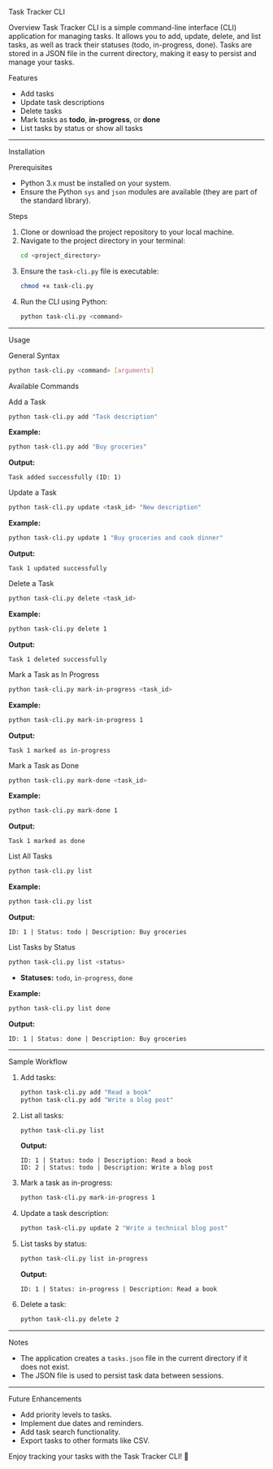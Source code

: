 Task Tracker CLI

Overview
Task Tracker CLI is a simple command-line interface (CLI) application for managing tasks. It allows you to add, update, delete, and list tasks, as well as track their statuses (todo, in-progress, done). Tasks are stored in a JSON file in the current directory, making it easy to persist and manage your tasks.

Features
- Add tasks
- Update task descriptions
- Delete tasks
- Mark tasks as **todo**, **in-progress**, or **done**
- List tasks by status or show all tasks

---

Installation

Prerequisites
- Python 3.x must be installed on your system.
- Ensure the Python `sys` and `json` modules are available (they are part of the standard library).

Steps
1. Clone or download the project repository to your local machine.
2. Navigate to the project directory in your terminal:
   ```bash
   cd <project_directory>
   ```
3. Ensure the `task-cli.py` file is executable:
   ```bash
   chmod +x task-cli.py
   ```
4. Run the CLI using Python:
   ```bash
   python task-cli.py <command>
   ```

---

Usage

General Syntax
```bash
python task-cli.py <command> [arguments]
```

Available Commands

Add a Task
```bash
python task-cli.py add "Task description"
```
**Example:**
```bash
python task-cli.py add "Buy groceries"
```
**Output:**
```
Task added successfully (ID: 1)
```

Update a Task
```bash
python task-cli.py update <task_id> "New description"
```
**Example:**
```bash
python task-cli.py update 1 "Buy groceries and cook dinner"
```
**Output:**
```
Task 1 updated successfully
```

Delete a Task
```bash
python task-cli.py delete <task_id>
```
**Example:**
```bash
python task-cli.py delete 1
```
**Output:**
```
Task 1 deleted successfully
```

Mark a Task as In Progress
```bash
python task-cli.py mark-in-progress <task_id>
```
**Example:**
```bash
python task-cli.py mark-in-progress 1
```
**Output:**
```
Task 1 marked as in-progress
```

Mark a Task as Done
```bash
python task-cli.py mark-done <task_id>
```
**Example:**
```bash
python task-cli.py mark-done 1
```
**Output:**
```
Task 1 marked as done
```

List All Tasks
```bash
python task-cli.py list
```
**Example:**
```bash
python task-cli.py list
```
**Output:**
```
ID: 1 | Status: todo | Description: Buy groceries
```

List Tasks by Status
```bash
python task-cli.py list <status>
```
- **Statuses:** `todo`, `in-progress`, `done`

**Example:**
```bash
python task-cli.py list done
```
**Output:**
```
ID: 1 | Status: done | Description: Buy groceries
```

---

Sample Workflow

1. Add tasks:
   ```bash
   python task-cli.py add "Read a book"
   python task-cli.py add "Write a blog post"
   ```
2. List all tasks:
   ```bash
   python task-cli.py list
   ```
   **Output:**
   ```
   ID: 1 | Status: todo | Description: Read a book
   ID: 2 | Status: todo | Description: Write a blog post
   ```
3. Mark a task as in-progress:
   ```bash
   python task-cli.py mark-in-progress 1
   ```
4. Update a task description:
   ```bash
   python task-cli.py update 2 "Write a technical blog post"
   ```
5. List tasks by status:
   ```bash
   python task-cli.py list in-progress
   ```
   **Output:**
   ```
   ID: 1 | Status: in-progress | Description: Read a book
   ```
6. Delete a task:
   ```bash
   python task-cli.py delete 2
   ```

---

Notes
- The application creates a `tasks.json` file in the current directory if it does not exist.
- The JSON file is used to persist task data between sessions.

---

Future Enhancements
- Add priority levels to tasks.
- Implement due dates and reminders.
- Add task search functionality.
- Export tasks to other formats like CSV.

Enjoy tracking your tasks with the Task Tracker CLI! 🎉
